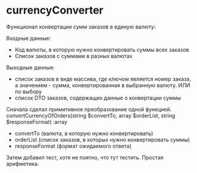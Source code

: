 # currencyConverter

Функционал конвертации сумм заказов в единую валюту:

Входные данные:
- Код валюты, в которую нужно конвертировать суммы всех заказов
- Список заказов с суммами в разных валютах

Выходные данные:
- список заказов в виде массива, где ключом является номер заказа, а значением - сумма, конвертированная в выбранную валюту.
ИЛИ по выбору
- список DTO заказов, содержащих данные о конвертации суммы



Сначала сделал примитивное преобразование одной функцией.
convertCurrencyOfOrders(string $convertTo, array $orderList, string $responseFormat) :array
- convertTo (валюта, в которую нужно конвертировать)
- orderList (список заказов, в которых нужно конвертировать суммы)
- responseFormat (формат ожидаемого ответа)

Затем добавил тест, хотя не поятно, что тут тестить. Простая арифметика.
